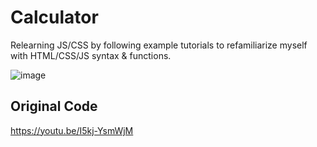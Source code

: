 # Calculator
Relearning JS/CSS by following example tutorials to refamiliarize myself with HTML/CSS/JS syntax & functions. 

![image](https://github.com/alexroz25/calculator/assets/114797473/129f02ec-264d-4ec5-b336-f310d02d8bd5)

## Original Code
https://youtu.be/I5kj-YsmWjM
